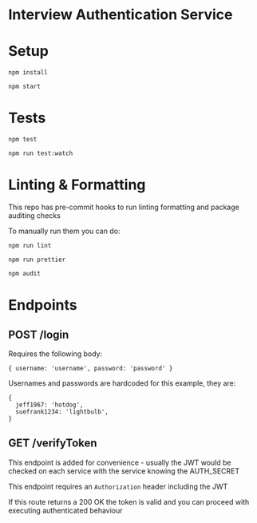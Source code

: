 # Interview Authentication Service

# Setup

`npm install`

`npm start`

# Tests

`npm test`

`npm run test:watch`

# Linting & Formatting

This repo has pre-commit hooks to run linting formatting and package auditing checks

To manually run them you can do:

`npm run lint`

`npm run prettier`

`npm audit`

# Endpoints

## POST /login

Requires the following body:

`{ username: 'username', password: 'password' }`

Usernames and passwords are hardcoded for this example, they are:

```
{
  jeff1967: 'hotdog',
  suefrank1234: 'lightbulb',
}
```

## GET /verifyToken

This endpoint is added for convenience - usually the JWT would be checked on each service with the service knowing the AUTH_SECRET

This endpoint requires an `Authorization` header including the JWT

If this route returns a 200 OK the token is valid and you can proceed with executing authenticated behaviour
